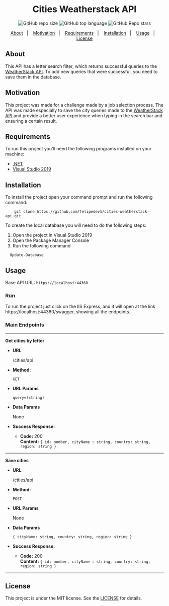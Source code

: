 <h1 align="center">
  Cities Weatherstack API
</h1>

<div align="center">
  <img alt="GitHub repo size" src="https://img.shields.io/github/repo-size/felipedev1/cities-weatherstack-api">
  <img alt="GitHub top language" src="https://img.shields.io/github/languages/top/felipedev1/cities-weatherstack-api">
  <img alt="GitHub Repo stars" src="https://img.shields.io/github/stars/felipedev1/cities-weatherstack-api?style=social">
</div>


<p align="center">
  <a href="#About">About</a>&nbsp;&nbsp;&nbsp;|&nbsp;&nbsp;&nbsp;
  <a href="#Motivation">Motivation</a>&nbsp;&nbsp;&nbsp;|&nbsp;&nbsp;&nbsp;
  <a href="#Requirements">Requirements</a>&nbsp;&nbsp;&nbsp;|&nbsp;&nbsp;&nbsp;
  <a href="#Installation">Installation</a>&nbsp;&nbsp;&nbsp;|&nbsp;&nbsp;&nbsp;
  <a href="#Usage">Usage</a>&nbsp;&nbsp;&nbsp;|&nbsp;&nbsp;&nbsp;
  <a href="#License">License</a>
</p>

## About

This API has a letter search filter, which returns successful queries to the [WeatherStack API](https://weatherstack.com/). To add new queries that were successful, you need to save them in the database.

## Motivation

This project was made for a challenge made by a job selection process.
The API was made especially to save the city queries made to the [WeatherStack API](https://weatherstack.com/) and provide a better user experience when typing in the search bar and ensuring a certain result.

## Requirements

To run this project you'll need the following programs installed on your machine:

+ [.NET](https://dotnet.microsoft.com/download)
+ [Visual Studio 2019](https://visualstudio.microsoft.com/pt-br/downloads/)

## Installation

To install the project open your command prompt and run the following command:

  ```shell
	  git clone https://github.com/felipedev1/cities-weatherstack-api.git
  ```

To create the local database you will need to do the following steps:

1. Open the project in Visual Studio 2019
2. Open the Package Manager Console
3. Run the following command
  ```shell
    Update-Database
  ```

## Usage

  Base API URL: `https://localhost:44360`

  ### Run

  To run the project just click on the IIS Express, and it will open at the link https://localhost:44360/swagger, showing all the endpoints.

  ### Main Endpoints
  ---

  **Get cities by letter**

  * **URL**

    /cities/api

  * **Method:**

    `GET`

  * **URL Params**
 
    `query=[string]`

  * **Data Params**

    None

  * **Success Response:**

    * **Code:** 200 <br />
      **Content:** `{ id: number, cityName : string, country: string, region: string }`
  
  ___

  **Save cities**

  * **URL**

    /cities/api

  * **Method:**

    `POST`

  * **URL Params**
 
    None

  * **Data Params**

    `{ cityName: string, country: string, region: string }`  

  * **Success Response:**

    * **Code:** 200 <br />
      **Content:** `{ id: number, cityName : string, country: string, region: string }`
  ---
 

## License

This project is under the MIT license. See the [LICENSE](https://github.com/felipedev1/cities-weatherstack-api/blob/master/LICENSE) for details.